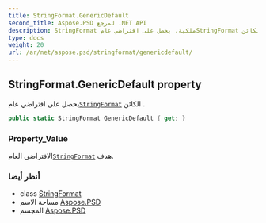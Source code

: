 ```yaml
---
title: StringFormat.GenericDefault
second_title: Aspose.PSD لمرجع .NET API
description: StringFormat ملكية. يحصل على افتراضي عامStringFormat الكائن .
type: docs
weight: 20
url: /ar/net/aspose.psd/stringformat/genericdefault/
---
```

## StringFormat.GenericDefault property

يحصل على افتراضي عام[`StringFormat`](../) الكائن .

```csharp
public static StringFormat GenericDefault { get; }
```

### Property_Value

الافتراضي العام[`StringFormat`](../) هدف.

### أنظر أيضا

* class [StringFormat](../)
* مساحة الاسم [Aspose.PSD](../../stringformat/)
* المجسم [Aspose.PSD](../../../)



